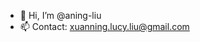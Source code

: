 - 👋 Hi, I’m @aning-liu
- 📫 Contact: xuanning.lucy.liu@gmail.com

<!---
aning-liu/aning-liu is a ✨ special ✨ repository because its `README.md` (this file) appears on your GitHub profile.
You can click the Preview link to take a look at your changes.
--->
